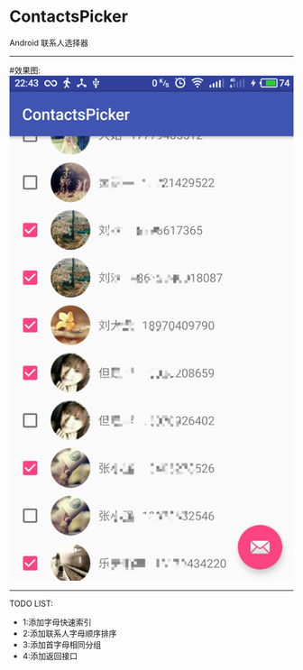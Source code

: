 # ContactsPicker
Android 联系人选择器

---
#效果图:
![image](https://github.com/angcyo/ContactsPicker/blob/master/screenshot/QQ20170108-0%402x.png)


---
TODO LIST:
+ 1:添加字母快速索引
+ 2:添加联系人字母顺序排序
+ 3:添加首字母相同分组
+ 4:添加返回接口
